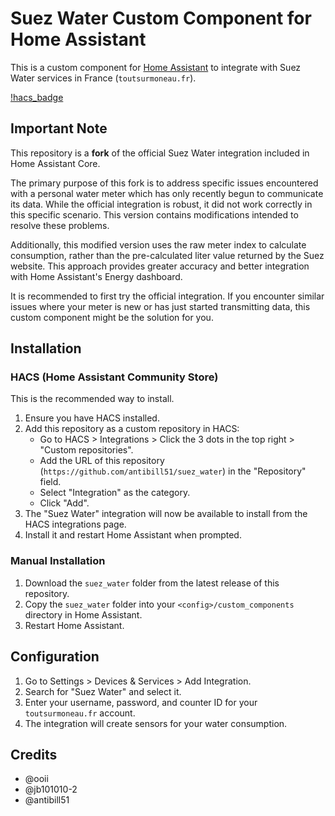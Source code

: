 # Suez Water Custom Component for Home Assistant

This is a custom component for [Home Assistant](https://www.home-assistant.io/) to integrate with Suez Water services in France (`toutsurmoneau.fr`).

[!hacs_badge](https://github.com/custom-components/hacs)

## Important Note

This repository is a **fork** of the official Suez Water integration included in Home Assistant Core.

The primary purpose of this fork is to address specific issues encountered with a personal water meter which has only recently begun to communicate its data. While the official integration is robust, it did not work correctly in this specific scenario. This version contains modifications intended to resolve these problems.

Additionally, this modified version uses the raw meter index to calculate consumption, rather than the pre-calculated liter value returned by the Suez website. This approach provides greater accuracy and better integration with Home Assistant's Energy dashboard.

It is recommended to first try the official integration. If you encounter similar issues where your meter is new or has just started transmitting data, this custom component might be the solution for you.

## Installation

### HACS (Home Assistant Community Store)

This is the recommended way to install.

1.  Ensure you have HACS installed.
2.  Add this repository as a custom repository in HACS:
    *   Go to HACS > Integrations > Click the 3 dots in the top right > "Custom repositories".
    *   Add the URL of this repository (`https://github.com/antibill51/suez_water`) in the "Repository" field.
    *   Select "Integration" as the category.
    *   Click "Add".
3.  The "Suez Water" integration will now be available to install from the HACS integrations page.
4.  Install it and restart Home Assistant when prompted.

### Manual Installation

1.  Download the `suez_water` folder from the latest release of this repository.
2.  Copy the `suez_water` folder into your `<config>/custom_components` directory in Home Assistant.
3.  Restart Home Assistant.

## Configuration

1.  Go to Settings > Devices & Services > Add Integration.
2.  Search for "Suez Water" and select it.
3.  Enter your username, password, and counter ID for your `toutsurmoneau.fr` account.
4.  The integration will create sensors for your water consumption.

## Credits
- @ooii
- @jb101010-2
- @antibill51